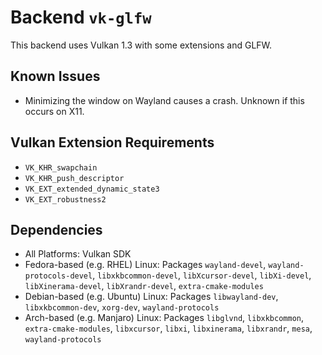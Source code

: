 # Backend `vk-glfw`

This backend uses Vulkan 1.3 with some extensions and GLFW.

## Known Issues
* Minimizing the window on Wayland causes a crash. Unknown if this occurs on X11.

## Vulkan Extension Requirements
* `VK_KHR_swapchain`
* `VK_KHR_push_descriptor`
* `VK_EXT_extended_dynamic_state3`
* `VK_EXT_robustness2`

## Dependencies
* All Platforms: Vulkan SDK
* Fedora-based (e.g. RHEL) Linux: Packages `wayland-devel`, `wayland-protocols-devel`, `libxkbcommon-devel`, `libXcursor-devel`, `libXi-devel`, `libXinerama-devel`, `libXrandr-devel`, `extra-cmake-modules`
* Debian-based (e.g. Ubuntu) Linux: Packages `libwayland-dev`, `libxkbcommon-dev`, `xorg-dev`, `wayland-protocols`
* Arch-based (e.g. Manjaro) Linux: Packages `libglvnd`, `libxkbcommon`, `extra-cmake-modules`, `libxcursor`, `libxi`, `libxinerama`, `libxrandr`, `mesa`, `wayland-protocols`